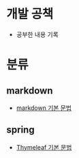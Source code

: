 # 개발 공책
- 공부한 내용 기록

# 분류
## markdown
- [markdown 기본 문법](https://github.com/Hss0872/record/blob/master/markdown/how_to_write_markdown.md)

## spring
- [Thymeleaf 기본 문법](https://github.com/Hss0872/record/blob/master/spring/thymeleaf.md)
